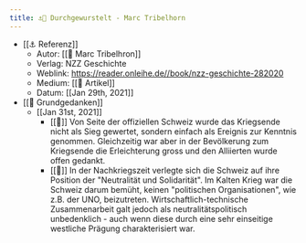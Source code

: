 ```yaml
---
title: ⚓️📝 Durchgewurstelt - Marc Tribelhorn
---
```


- [[⚓️ Referenz]]
  - Autor: [[🧑‍ Marc Tribelhron]]
  - Verlag: NZZ Geschichte
  - Weblink: https://reader.onleihe.de//book/nzz-geschichte-282020
  - Medium: [[🔖 Artikel]]
  - Datum: [[Jan 29th, 2021]]
- [[📝 Grundgedanken]]
  - [[Jan 31st, 2021]]
    - [[📝]] Von Seite der offiziellen Schweiz wurde das Kriegsende nicht als Sieg gewertet, sondern einfach als Ereignis zur Kenntnis genommen. Gleichzeitig war aber in der Bevölkerung zum Kriegsende die Erleichterung gross und den Alliierten wurde offen gedankt.
    - [[📝]] In der Nachkriegszeit verlegte sich die Schweiz auf ihre Position der "Neutralität und Solidarität". Im Kalten Krieg war die Schweiz darum bemüht, keinen "politischen Organisationen", wie z.B. der UNO, beizutreten. Wirtschaftlich-technische Zusammenarbeit galt jedoch als neutralitätspolitisch unbedenklich - auch wenn diese durch eine sehr einseitige westliche Prägung charakterisiert war.